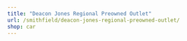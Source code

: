 ```yaml
---
title: "Deacon Jones Regional Preowned Outlet"
url: /smithfield/deacon-jones-regional-preowned-outlet/
shop: car
---
```

